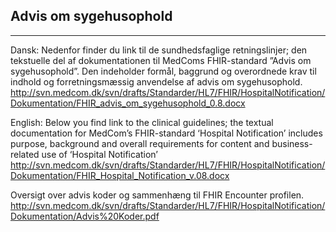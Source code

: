 ## Advis om sygehusophold
----------------------------
Dansk:
Nedenfor finder du link til de sundhedsfaglige retningslinjer; den tekstuelle del af dokumentationen til MedComs FHIR-standard ”Advis om sygehusophold”. Den indeholder formål, baggrund og overordnede krav til indhold og forretningsmæssig anvendelse af advis om sygehusophold. 
http://svn.medcom.dk/svn/drafts/Standarder/HL7/FHIR/HospitalNotification/Dokumentation/FHIR_advis_om_sygehusophold_0.8.docx

English:
Below you find link to the clinical guidelines; the textual documentation for MedCom’s FHIR-standard ‘Hospital Notification’ includes purpose, background and overall requirements for content and business-related use of ‘Hospital Notification’ 
http://svn.medcom.dk/svn/drafts/Standarder/HL7/FHIR/HospitalNotification/Dokumentation/FHIR_Hospital_Notification_v.08.docx

 
Oversigt over advis koder og sammenhæng til FHIR Encounter profilen.
http://svn.medcom.dk/svn/drafts/Standarder/HL7/FHIR/HospitalNotification/Dokumentation/Advis%20Koder.pdf

